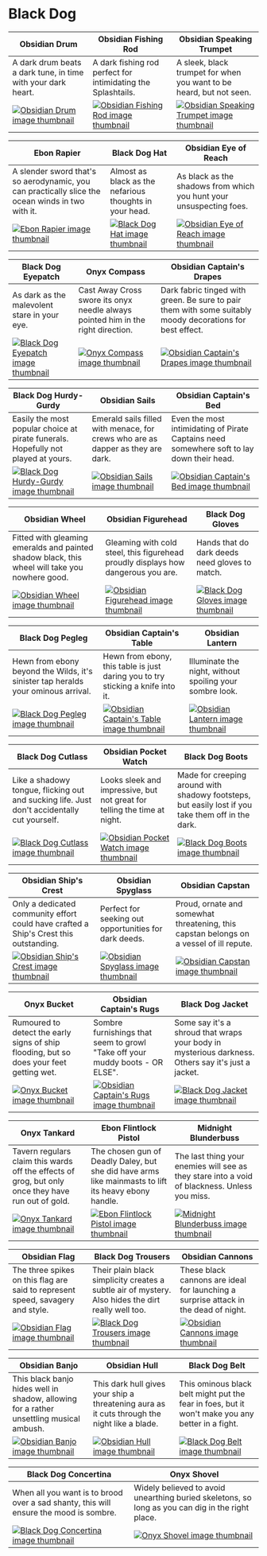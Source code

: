 # Black Dog

| Obsidian Drum | Obsidian Fishing Rod | Obsidian Speaking Trumpet |
| ------------- | -------------------- | ------------------------- |
| A dark drum beats a dark tune, in time with your dark heart. | A dark fishing rod perfect for intimidating the Splashtails. | A sleek, black trumpet for when you want to be heard, but not seen. |
| [![Obsidian Drum image thumbnail](https://seaofthieves.wiki.gg/images/1/1b/Obsidian_Drum.png)](https://seaofthieves.wiki.gg/wiki/Obsidian_Drum) | [![Obsidian Fishing Rod image thumbnail](https://seaofthieves.wiki.gg/images/e/ea/Obsidian_Fishing_Rod.png)](https://seaofthieves.wiki.gg/wiki/Obsidian_Fishing_Rod) | [![Obsidian Speaking Trumpet image thumbnail](https://seaofthieves.wiki.gg/images/5/50/Obsidian_Speaking_Trumpet.png)](https://seaofthieves.wiki.gg/wiki/Obsidian_Speaking_Trumpet) |

| Ebon Rapier | Black Dog Hat | Obsidian Eye of Reach |
| ----------- | ------------- | --------------------- |
| A slender sword that's so aerodynamic, you can practically slice the ocean winds in two with it. | Almost as black as the nefarious thoughts in your head. | As black as the shadows from which you hunt your unsuspecting foes. |
| [![Ebon Rapier image thumbnail](https://seaofthieves.wiki.gg/images/1/1f/Ebon_Rapier.png)](https://seaofthieves.wiki.gg/wiki/Ebon_Rapier) | [![Black Dog Hat image thumbnail](https://seaofthieves.wiki.gg/images/3/33/Black_Dog_Hat.png)](https://seaofthieves.wiki.gg/wiki/Black_Dog_Hat) | [![Obsidian Eye of Reach image thumbnail](https://seaofthieves.wiki.gg/images/8/80/Obsidian_Eye_of_Reach.png)](https://seaofthieves.wiki.gg/wiki/Obsidian_Eye_of_Reach) |

| Black Dog Eyepatch | Onyx Compass | Obsidian Captain's Drapes |
| ------------------ | ------------ | ------------------------- |
| As dark as the malevolent stare in your eye. | Cast Away Cross swore its onyx needle always pointed him in the right direction. | Dark fabric tinged with green. Be sure to pair them with some suitably moody decorations for best effect. |
| [![Black Dog Eyepatch image thumbnail](https://seaofthieves.wiki.gg/images/c/ce/Black_Dog_Eyepatch.png)](https://seaofthieves.wiki.gg/wiki/Black_Dog_Eyepatch) | [![Onyx Compass image thumbnail](https://seaofthieves.wiki.gg/images/e/e9/Onyx_Compass.png)](https://seaofthieves.wiki.gg/wiki/Onyx_Compass) | [![Obsidian Captain's Drapes image thumbnail](https://seaofthieves.wiki.gg/images/6/64/Obsidian_Captain%27s_Drapes.png)](https://seaofthieves.wiki.gg/wiki/Obsidian_Captain's_Drapes) |

| Black Dog Hurdy-Gurdy | Obsidian Sails | Obsidian Captain's Bed |
| --------------------- | -------------- | ---------------------- |
| Easily the most popular choice at pirate funerals. Hopefully not played at yours. | Emerald sails filled with menace, for crews who are as dapper as they are dark. | Even the most intimidating of Pirate Captains need somewhere soft to lay down their head. |
| [![Black Dog Hurdy-Gurdy image thumbnail](https://seaofthieves.wiki.gg/images/3/39/Black_Dog_Hurdy-Gurdy.png)](https://seaofthieves.wiki.gg/wiki/Black_Dog_Hurdy-Gurdy) | [![Obsidian Sails image thumbnail](https://seaofthieves.wiki.gg/images/7/7a/Obsidian_Sails.png)](https://seaofthieves.wiki.gg/wiki/Obsidian_Sails) | [![Obsidian Captain's Bed image thumbnail](https://seaofthieves.wiki.gg/images/6/69/Obsidian_Captain%27s_Bed.png)](https://seaofthieves.wiki.gg/wiki/Obsidian_Captain's_Bed) |

| Obsidian Wheel | Obsidian Figurehead | Black Dog Gloves |
| -------------- | ------------------- | ---------------- |
| Fitted with gleaming emeralds and painted shadow black, this wheel will take you nowhere good. | Gleaming with cold steel, this figurehead proudly displays how dangerous you are. | Hands that do dark deeds need gloves to match. |
| [![Obsidian Wheel image thumbnail](https://seaofthieves.wiki.gg/images/3/30/Obsidian_Wheel.png)](https://seaofthieves.wiki.gg/wiki/Obsidian_Wheel) | [![Obsidian Figurehead image thumbnail](https://seaofthieves.wiki.gg/images/3/3a/Obsidian_Figurehead.png)](https://seaofthieves.wiki.gg/wiki/Obsidian_Figurehead) | [![Black Dog Gloves image thumbnail](https://seaofthieves.wiki.gg/images/4/44/Black_Dog_Gloves.png)](https://seaofthieves.wiki.gg/wiki/Black_Dog_Gloves) |

| Black Dog Pegleg | Obsidian Captain's Table | Obsidian Lantern |
| ---------------- | ------------------------ | ---------------- |
| Hewn from ebony beyond the Wilds, it's sinister tap heralds your ominous arrival. | Hewn from ebony, this table is just daring you to try sticking a knife into it. | Illuminate the night, without spoiling your sombre look. |
| [![Black Dog Pegleg image thumbnail](https://seaofthieves.wiki.gg/images/0/05/Black_Dog_Pegleg.png)](https://seaofthieves.wiki.gg/wiki/Black_Dog_Pegleg) | [![Obsidian Captain's Table image thumbnail](https://seaofthieves.wiki.gg/images/8/81/Obsidian_Captain%27s_Table.png)](https://seaofthieves.wiki.gg/wiki/Obsidian_Captain's_Table) | [![Obsidian Lantern image thumbnail](https://seaofthieves.wiki.gg/images/2/22/Obsidian_Lantern.png)](https://seaofthieves.wiki.gg/wiki/Obsidian_Lantern) |

| Black Dog Cutlass | Obsidian Pocket Watch | Black Dog Boots |
| ----------------- | --------------------- | --------------- |
| Like a shadowy tongue, flicking out and sucking life. Just don't accidentally cut yourself. | Looks sleek and impressive, but not great for telling the time at night. | Made for creeping around with shadowy footsteps, but easily lost if you take them off in the dark. |
| [![Black Dog Cutlass image thumbnail](https://seaofthieves.wiki.gg/images/1/15/Black_Dog_Cutlass.png)](https://seaofthieves.wiki.gg/wiki/Black_Dog_Cutlass) | [![Obsidian Pocket Watch image thumbnail](https://seaofthieves.wiki.gg/images/f/f7/Obsidian_Pocket_Watch.png)](https://seaofthieves.wiki.gg/wiki/Obsidian_Pocket_Watch) | [![Black Dog Boots image thumbnail](https://seaofthieves.wiki.gg/images/1/11/Black_Dog_Boots.png)](https://seaofthieves.wiki.gg/wiki/Black_Dog_Boots) |

| Obsidian Ship's Crest | Obsidian Spyglass | Obsidian Capstan |
| --------------------- | ----------------- | ---------------- |
| Only a dedicated community effort could have crafted a Ship's Crest this outstanding. | Perfect for seeking out opportunities for dark deeds. | Proud, ornate and somewhat threatening, this capstan belongs on a vessel of ill repute. |
| [![Obsidian Ship's Crest image thumbnail](https://seaofthieves.wiki.gg/images/7/70/Obsidian_Ship%27s_Crest.png)](https://seaofthieves.wiki.gg/wiki/Obsidian_Ship's_Crest) | [![Obsidian Spyglass image thumbnail](https://seaofthieves.wiki.gg/images/3/3b/Obsidian_Spyglass.png)](https://seaofthieves.wiki.gg/wiki/Obsidian_Spyglass) | [![Obsidian Capstan image thumbnail](https://seaofthieves.wiki.gg/images/d/d4/Obsidian_Capstan.png)](https://seaofthieves.wiki.gg/wiki/Obsidian_Capstan) |

| Onyx Bucket | Obsidian Captain's Rugs | Black Dog Jacket |
| ----------- | ----------------------- | ---------------- |
| Rumoured to detect the early signs of ship flooding, but so does your feet getting wet. | Sombre furnishings that seem to growl &quot;Take off your muddy boots - OR ELSE&quot;. | Some say it's a shroud that wraps your body in mysterious darkness. Others say it's just a jacket. |
| [![Onyx Bucket image thumbnail](https://seaofthieves.wiki.gg/images/a/a2/Onyx_Bucket.png)](https://seaofthieves.wiki.gg/wiki/Onyx_Bucket) | [![Obsidian Captain's Rugs image thumbnail](https://seaofthieves.wiki.gg/images/0/08/Obsidian_Captain%27s_Rugs.png)](https://seaofthieves.wiki.gg/wiki/Obsidian_Captain's_Rugs) | [![Black Dog Jacket image thumbnail](https://seaofthieves.wiki.gg/images/3/33/Black_Dog_Jacket.png)](https://seaofthieves.wiki.gg/wiki/Black_Dog_Jacket) |

| Onyx Tankard | Ebon Flintlock Pistol | Midnight Blunderbuss |
| ------------ | --------------------- | -------------------- |
| Tavern regulars claim this wards off the effects of grog, but only once they have run out of gold. | The chosen gun of Deadly Daley, but she did have arms like mainmasts to lift its heavy ebony handle. | The last thing your enemies will see as they stare into a void of blackness. Unless you miss. |
| [![Onyx Tankard image thumbnail](https://seaofthieves.wiki.gg/images/9/9c/Onyx_Tankard.png)](https://seaofthieves.wiki.gg/wiki/Onyx_Tankard) | [![Ebon Flintlock Pistol image thumbnail](https://seaofthieves.wiki.gg/images/3/39/Ebon_Flintlock_Pistol.png)](https://seaofthieves.wiki.gg/wiki/Ebon_Flintlock_Pistol) | [![Midnight Blunderbuss image thumbnail](https://seaofthieves.wiki.gg/images/2/22/Midnight_Blunderbuss.png)](https://seaofthieves.wiki.gg/wiki/Midnight_Blunderbuss) |

| Obsidian Flag | Black Dog Trousers | Obsidian Cannons |
| ------------- | ------------------ | ---------------- |
| The three spikes on this flag are said to represent speed, savagery and style. | Their plain black simplicity creates a subtle air of mystery. Also hides the dirt really well too. | These black cannons are ideal for launching a surprise attack in the dead of night. |
| [![Obsidian Flag image thumbnail](https://seaofthieves.wiki.gg/images/c/ca/Obsidian_Flag.png)](https://seaofthieves.wiki.gg/wiki/Obsidian_Flag) | [![Black Dog Trousers image thumbnail](https://seaofthieves.wiki.gg/images/7/71/Black_Dog_Trousers.png)](https://seaofthieves.wiki.gg/wiki/Black_Dog_Trousers) | [![Obsidian Cannons image thumbnail](https://seaofthieves.wiki.gg/images/2/21/Obsidian_Cannons.png)](https://seaofthieves.wiki.gg/wiki/Obsidian_Cannons) |

| Obsidian Banjo | Obsidian Hull | Black Dog Belt |
| -------------- | ------------- | -------------- |
| This black banjo hides well in shadow, allowing for a rather unsettling musical ambush. | This dark hull gives your ship a threatening aura as it cuts through the night like a blade. | This ominous black belt might put the fear in foes, but it won't make you any better in a fight. |
| [![Obsidian Banjo image thumbnail](https://seaofthieves.wiki.gg/images/5/56/Obsidian_Banjo.png)](https://seaofthieves.wiki.gg/wiki/Obsidian_Banjo) | [![Obsidian Hull image thumbnail](https://seaofthieves.wiki.gg/images/b/bf/Obsidian_Hull.png)](https://seaofthieves.wiki.gg/wiki/Obsidian_Hull) | [![Black Dog Belt image thumbnail](https://seaofthieves.wiki.gg/images/9/90/Black_Dog_Belt.png)](https://seaofthieves.wiki.gg/wiki/Black_Dog_Belt) |

| Black Dog Concertina | Onyx Shovel |
| -------------------- | ----------- |
| When all you want is to brood over a sad shanty, this will ensure the mood is sombre. | Widely believed to avoid unearthing buried skeletons, so long as you can dig in the right place. |
| [![Black Dog Concertina image thumbnail](https://seaofthieves.wiki.gg/images/c/cb/Black_Dog_Concertina.png)](https://seaofthieves.wiki.gg/wiki/Black_Dog_Concertina) | [![Onyx Shovel image thumbnail](https://seaofthieves.wiki.gg/images/5/59/Onyx_Shovel.png)](https://seaofthieves.wiki.gg/wiki/Onyx_Shovel) |
